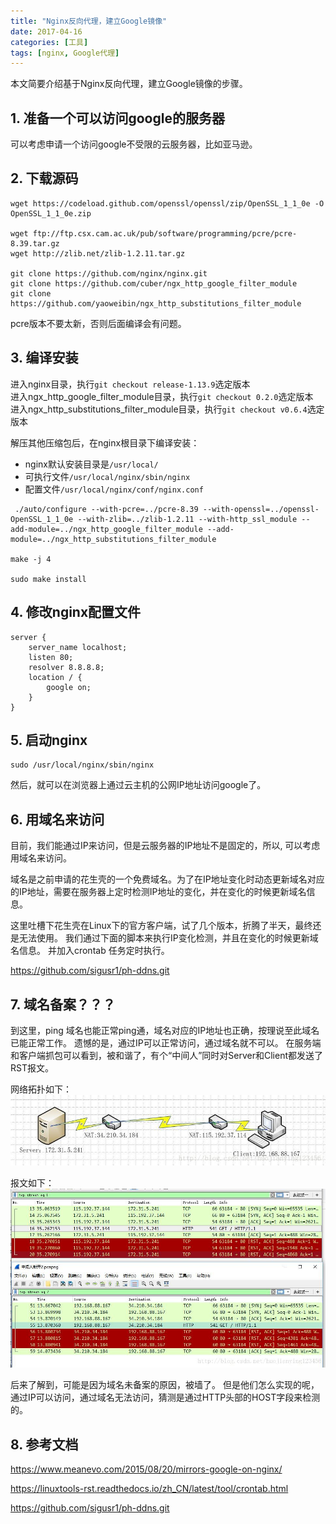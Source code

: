 ```yaml
---
title: "Nginx反向代理，建立Google镜像"
date: 2017-04-16
categories: [工具]
tags: [nginx, Google代理]
---
```


本文简要介绍基于Nginx反向代理，建立Google镜像的步骤。


## 1. 准备一个可以访问google的服务器 ##

可以考虑申请一个访问google不受限的云服务器，比如亚马逊。
	
## 2. 下载源码 ##

```console
wget https://codeload.github.com/openssl/openssl/zip/OpenSSL_1_1_0e -O OpenSSL_1_1_0e.zip

wget ftp://ftp.csx.cam.ac.uk/pub/software/programming/pcre/pcre-8.39.tar.gz
wget http://zlib.net/zlib-1.2.11.tar.gz

git clone https://github.com/nginx/nginx.git
git clone https://github.com/cuber/ngx_http_google_filter_module
git clone https://github.com/yaoweibin/ngx_http_substitutions_filter_module
```

pcre版本不要太新，否则后面编译会有问题。
## 3. 编译安装 ##

进入nginx目录，执行```git checkout release-1.13.9```选定版本  
进入ngx_http_google_filter_module目录，执行```git checkout 0.2.0```选定版本  
进入ngx_http_substitutions_filter_module目录，执行```git checkout v0.6.4```选定版本  

解压其他压缩包后，在nginx根目录下编译安装：
- nginx默认安装目录是`/usr/local/`
- 可执行文件`/usr/local/nginx/sbin/nginx`
- 配置文件`/usr/local/nginx/conf/nginx.conf`


```console
 ./auto/configure --with-pcre=../pcre-8.39 --with-openssl=../openssl-OpenSSL_1_1_0e --with-zlib=../zlib-1.2.11 --with-http_ssl_module --add-module=../ngx_http_google_filter_module --add-module=../ngx_http_substitutions_filter_module

make -j 4

sudo make install
```


## 4. 修改nginx配置文件 ##

```
server {
    server_name localhost;
    listen 80;
    resolver 8.8.8.8;
    location / {
        google on;
    }
}
```
## 5. 启动nginx ##

```console
sudo /usr/local/nginx/sbin/nginx
```

然后，就可以在浏览器上通过云主机的公网IP地址访问google了。
## 6. 用域名来访问 ##

目前，我们能通过IP来访问，但是云服务器的IP地址不是固定的，所以, 可以考虑用域名来访问。

域名是之前申请的花生壳的一个免费域名。为了在IP地址变化时动态更新域名对应的IP地址，需要在服务器上定时检测IP地址的变化，并在变化的时候更新域名信息。

这里吐槽下花生壳在Linux下的官方客户端，试了几个版本，折腾了半天，最终还是无法使用。
我们通过下面的脚本来执行IP变化检测，并且在变化的时候更新域名信息。
并加入crontab 任务定时执行。

   <https://github.com/sigusr1/ph-ddns.git>

## 7. 域名备案？？？ ##
到这里，ping 域名也能正常ping通，域名对应的IP地址也正确，按理说至此域名已能正常工作。
遗憾的是，通过IP可以正常访问，通过域名就不可以。
在服务端和客户端抓包可以看到，被和谐了，有个“中间人”同时对Server和Client都发送了RST报文。

网络拓扑如下：
![nginx代理网络拓扑图](https://github.com/sigusr1/blog_assets/blob/master/2017-04-06-nginx_google_proxy/nginx_topology.jpg?raw=true)

报文如下：
![nginx代理中间人断开连接.jpg](https://github.com/sigusr1/blog_assets/blob/master/2017-04-06-nginx_google_proxy/nginx_proxy.jpg?raw=true)



后来了解到，可能是因为域名未备案的原因，被墙了。
但是他们怎么实现的呢，通过IP可以访问，通过域名无法访问，猜测是通过HTTP头部的HOST字段来检测的。

## 8. 参考文档 ##
<https://www.meanevo.com/2015/08/20/mirrors-google-on-nginx/>  

<https://linuxtools-rst.readthedocs.io/zh_CN/latest/tool/crontab.html>  

<https://github.com/sigusr1/ph-ddns.git>  